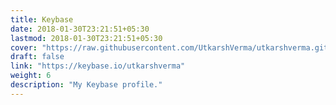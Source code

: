 ```yaml
---
title: Keybase
date: 2018-01-30T23:21:51+05:30
lastmod: 2018-01-30T23:21:51+05:30
cover: "https://raw.githubusercontent.com/UtkarshVerma/utkarshverma.github.io/source/content/cards/keybase/cover.jpg"
draft: false
link: "https://keybase.io/utkarshverma"
weight: 6
description: "My Keybase profile."
---
```

